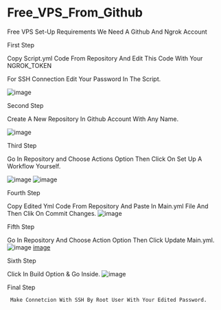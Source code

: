 # Free_VPS_From_Github
Free VPS Set-Up
Requirements
We Need A Github And Ngrok Account

First Step
 
 Copy Script.yml Code From Repository And Edit This Code With Your NGROK_TOKEN 
 
 For SSH Connection Edit Your Password In The Script.

 ![image](https://github.com/saajan-verma/Free_VPS_From_Github/assets/96654364/1ae2ef22-779c-4456-ac99-44f540063e41)

Second Step
  
  Create A New Repository In Github Account With Any Name.

![image](https://github.com/saajan-verma/Free_VPS_From_Github/assets/96654364/b173c278-9a3a-4f8b-9711-b0d5700ec99f)

Third Step

 Go In  Repository and Choose Actions Option Then Click On Set Up A Workflow Yourself. 

 ![image](https://github.com/saajan-verma/Free_VPS_From_Github/assets/96654364/59587fdb-00f9-4c52-b303-b7a3e685ee9e)
 ![image](https://github.com/saajan-verma/Free_VPS_From_Github/assets/96654364/ac814a95-0181-4e5f-bb7c-f456e56d78e4)


Fourth Step

 Copy Edited Yml Code From Repository And Paste In Main.yml File And Then Clik On Commit Changes.
 ![image](https://github.com/saajan-verma/Free_VPS_From_Github/assets/96654364/ec66390c-8536-48b6-bf6f-109562e73751)

 
Fifth Step

  Go In Repository And Choose Action Option Then Click Update Main.yml.
  ![image](https://github.com/saajan-verma/Free_VPS_From_Github/assets/96654364/fe8efac6-ed4b-4b2f-88f2-b4bde1f64e93)
  [image](https://github.com/saajan-verma/Free_VPS_From_Github/assets/96654364/c8b5cd6b-c885-4e59-bf96-9ab92cdd9e6e)


Sixth Step

   Click In Build Option & Go Inside.
   ![image](https://github.com/saajan-verma/Free_VPS_From_Github/assets/96654364/82378d69-e32d-4ba4-b600-c34a5e255b31)


 Final Step

     Make Connetcion With SSH By Root User With Your Edited Password.
     
